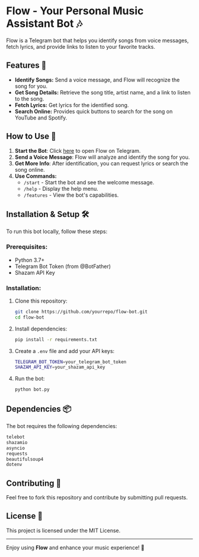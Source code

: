 # Flow - Your Personal Music Assistant Bot 🎶

Flow is a Telegram bot that helps you identify songs from voice messages, fetch lyrics, and provide links to listen to your favorite tracks. 

## Features 🌟
- **Identify Songs:** Send a voice message, and Flow will recognize the song for you.
- **Get Song Details:** Retrieve the song title, artist name, and a link to listen to the song.
- **Fetch Lyrics:** Get lyrics for the identified song.
- **Search Online:** Provides quick buttons to search for the song on YouTube and Spotify.

## How to Use 🚀
1. **Start the Bot**: Click [here](https://t.me/Flow_Songbot) to open Flow on Telegram.
2. **Send a Voice Message**: Flow will analyze and identify the song for you.
3. **Get More Info**: After identification, you can request lyrics or search the song online.
4. **Use Commands:**
   - `/start` - Start the bot and see the welcome message.
   - `/help` - Display the help menu.
   - `/features` - View the bot's capabilities.

## Installation & Setup 🛠️
To run this bot locally, follow these steps:

### Prerequisites:
- Python 3.7+
- Telegram Bot Token (from @BotFather)
- Shazam API Key

### Installation:
1. Clone this repository:
   ```sh
   git clone https://github.com/yourrepo/flow-bot.git
   cd flow-bot
   ```
2. Install dependencies:
   ```sh
   pip install -r requirements.txt
   ```
3. Create a `.env` file and add your API keys:
   ```sh
   TELEGRAM_BOT_TOKEN=your_telegram_bot_token
   SHAZAM_API_KEY=your_shazam_api_key
   ```
4. Run the bot:
   ```sh
   python bot.py
   ```

## Dependencies 📦
The bot requires the following dependencies:
```sh
telebot
shazamio
asyncio
requests
beautifulsoup4
dotenv
```

## Contributing 🤝
Feel free to fork this repository and contribute by submitting pull requests.

## License 📜
This project is licensed under the MIT License.

---
Enjoy using **Flow** and enhance your music experience! 🎵

